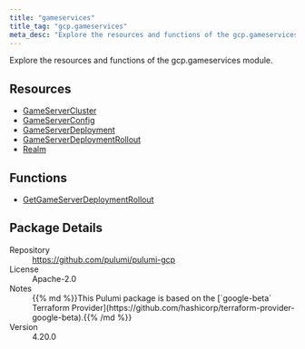```yaml
---
title: "gameservices"
title_tag: "gcp.gameservices"
meta_desc: "Explore the resources and functions of the gcp.gameservices module."
---
```


<!-- WARNING: this file was generated by Pulumi Docs Generator. -->
<!-- Do not edit by hand unless you're certain you know what you are doing! -->

Explore the resources and functions of the gcp.gameservices module.

<h2 id="resources">Resources</h2>
<ul class="api">
    <li><a href="gameservercluster" title="GameServerCluster"><span class="symbol resource"></span>GameServerCluster</a></li>
    <li><a href="gameserverconfig" title="GameServerConfig"><span class="symbol resource"></span>GameServerConfig</a></li>
    <li><a href="gameserverdeployment" title="GameServerDeployment"><span class="symbol resource"></span>GameServerDeployment</a></li>
    <li><a href="gameserverdeploymentrollout" title="GameServerDeploymentRollout"><span class="symbol resource"></span>GameServerDeploymentRollout</a></li>
    <li><a href="realm" title="Realm"><span class="symbol resource"></span>Realm</a></li>
</ul>

<h2 id="functions">Functions</h2>
<ul class="api">
    <li><a href="getgameserverdeploymentrollout" title="GetGameServerDeploymentRollout"><span class="symbol function"></span>GetGameServerDeploymentRollout</a></li>
</ul>

<h2 id="package-details">Package Details</h2>
<dl class="package-details">
	<dt>Repository</dt>
	<dd><a href="https://github.com/pulumi/pulumi-gcp">https://github.com/pulumi/pulumi-gcp</a></dd>
	<dt>License</dt>
	<dd>Apache-2.0</dd>
	<dt>Notes</dt>
	<dd>{{% md %}}This Pulumi package is based on the [`google-beta` Terraform Provider](https://github.com/hashicorp/terraform-provider-google-beta).{{% /md %}}</dd>
	<dt>Version</dt>
	<dd>4.20.0</dd>
</dl>

